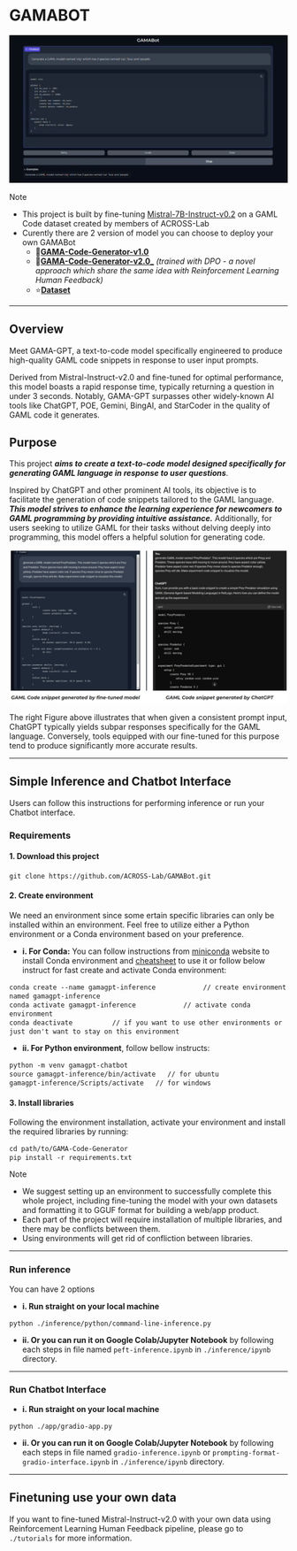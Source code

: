 # GAMABOT
[![🚀***Little Demo with GAMAChatbot***](https://github.com/ACROSS-Lab/GAMA-Code-Generator/blob/main/assets/DemoGAMABOT.png)](https://www.youtube.com/watch?v=7m-WpGrlJ0U)
> [!NOTE]
> - This project is built by fine-tuning [Mistral-7B-Instruct-v0.2](https://huggingface.co/mistralai/Mistral-7B-Instruct-v0.2) on a GAML Code dataset created by members of ACROSS-Lab
> - Curently there are 2 version of model you can choose to deploy your own GAMABot
>   - 🚀[**GAMA-Code-Generator-v1.0**](https://huggingface.co/Phanh2532/GAMA-Code-generator-v1.0) 
>   - 🚀[**GAMA-Code-Generator-v2.0**_](https://huggingface.co/Phanh2532/GAMA-Code-generator-v2.0) _(trained with DPO - a novel approach which share the same idea with Reinforcement Learning Human Feedback)_
>   - ⭐[**Dataset**](https://huggingface.co/datasets/Phanh2532/GAML-Data)

--------



## Overview 
Meet GAMA-GPT, a text-to-code model specifically engineered to produce high-quality GAML code snippets in response to user input prompts. 

Derived from Mistral-Instruct-v2.0 and fine-tuned for optimal performance, this model boasts a rapid response time, typically returning a question in under 3 seconds. Notably, GAMA-GPT surpasses other widely-known AI tools like ChatGPT, POE, Gemini, BingAI, and StarCoder in the quality of GAML code it generates.


## Purpose
This project **_aims to create a text-to-code model designed specifically for generating GAML language in response to user questions_**. 

Inspired by ChatGPT and other prominent AI tools, its objective is to facilitate the generation of code snippets tailored to the GAML language. **_This model strives to enhance the learning experience for newcomers to GAML programming by providing intuitive assistance._** Additionally, for users seeking to utilize GAML for their tasks without delving deeply into programming, this model offers a helpful solution for generating code.

![](https://github.com/ACROSS-Lab/GAMA-Code-Generator/blob/main/assets/comparison-img.png)

The right Figure above illustrates that when given a consistent prompt input, ChatGPT typically yields subpar responses specifically for the GAML language. Conversely, tools equipped with our fine-tuned for this purpose tend to produce significantly more accurate results.

------

## Simple Inference and Chatbot Interface
Users can follow this instructions for performing inference or run your Chatbot interface.


### Requirements
#### 1. Download this project 
```
git clone https://github.com/ACROSS-Lab/GAMABot.git
```

#### 2. Create environment
We need an environment since some ertain specific libraries can only be installed within an environment.
Feel free to utilize either a Python environment or a Conda environment based on your preference.

  - **i. For Conda:**
          You can follow instructions from  [miniconda](https://docs.anaconda.com/free/miniconda/index.html) website to install Conda environment and [cheatsheet](https://docs.conda.io/projects/conda/en/4.6.0/_downloads/52a95608c49671267e40c689e0bc00ca/conda-cheatsheet.pdf) to use it or follow below instruct for fast create and activate Conda environment:
```
conda create --name gamagpt-inference            // create environment named gamagpt-inference
conda activate gamagpt-inference            // activate conda environment
conda deactivate          // if you want to use other environments or just don't want to stay on this environment
``` 
  - **ii. For Python environment**, follow bellow instructs:
```
python -m venv gamagpt-chatbot
source gamagpt-inference/bin/activate   // for ubuntu
gamagpt-inference/Scripts/activate   // for windows
```
#### 3. Install libraries
Following the environment installation, activate your environment and install the required libraries by running:
```
cd path/to/GAMA-Code-Generator
pip install -r requirements.txt
```
> [!NOTE]
> - We suggest setting up an environment to successfully complete this whole project, including fine-tuning the model with your own datasets and formatting it to GGUF format for building a web/app product.
> - Each part of the project will require installation of multiple libraries, and there may be conflicts between them.
> - Using environments will get rid of confliction between libraries.
------
### Run inference
You can have 2 options
- **i. Run straight on your local machine**
```
python ./inference/python/command-line-inference.py
```
- **ii. Or you can run it on Google Colab/Jupyter Notebook** by following each steps in file named `peft-inference.ipynb` in `./inference/ipynb` directory. 

------
### Run Chatbot Interface
- **i. Run straight on your local machine**
```
python ./app/gradio-app.py
```
- **ii. Or you can run it on Google Colab/Jupyter Notebook** by following each steps in file named `gradio-inference.ipynb` or `prompting-format-gradio-interface.ipynb` in `./inference/ipynb` directory. 

------


## Finetuning use your own data
If you want to fine-tuned Mistral-Instruct-v2.0 with your own data using Reinforcement Learning Human Feedback pipeline, please go to `./tutorials` for more information.
